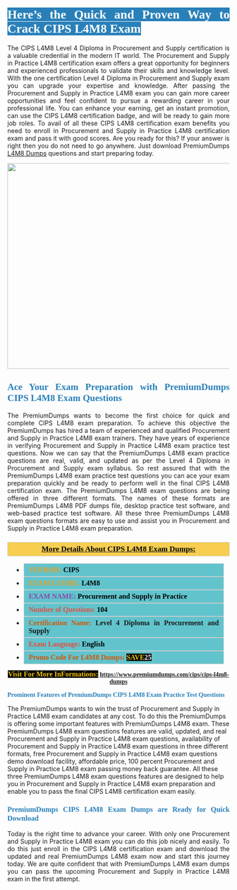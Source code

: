 <h1 style="text-align: justify;"><span style="color:#ffffff;"><span style="font-family:Georgia,serif;"><strong><span style="background-color:#2980b9;">Here’s the Quick and Proven Way to Crack CIPS L4M8 Exam</span></strong></span></span></h1>

<p style="text-align: justify;">The CIPS L4M8 Level 4 Diploma in Procurement and Supply certification is a valuable credential in the modern IT world. The Procurement and Supply in Practice L4M8 certification exam offers a great opportunity for beginners and experienced professionals to validate their skills and knowledge level. With the one certification Level 4 Diploma in Procurement and Supply exam you can upgrade your expertise and knowledge. After passing the Procurement and Supply in Practice L4M8 exam you can gain more career opportunities and feel confident to pursue a rewarding career in your professional life. You can enhance your earning, get an instant promotion, can use the CIPS L4M8 certification badge, and will be ready to gain more job roles. To avail of all these CIPS L4M8 certification exam benefits you need to enroll in Procurement and Supply in Practice L4M8 certification exam and pass it with good scores. Are you ready for this? If your answer is right then you do not need to go anywhere. Just download PremiumDumps <a href="https://www.premiumdumps.com/cips/cips-l4m8-dumps">L4M8 Dumps</a> questions and start preparing today.</p>

<p style="text-align: center;"><a href="https://www.premiumdumps.com/cips/cips-l4m8-dumps"><img alt="" src="https://i.imgur.com/KJGzbJ2.jpeg" style="width: 700px; height: 465px;" /></a></p>

<h2 style="text-align: justify;"><span style="color:#2980b9;"><span style="font-family:Georgia,serif;"><strong>Ace Your Exam Preparation with PremiumDumps CIPS L4M8 Exam Questions</strong></span></span></h2>

<p style="text-align: justify;">The PremiumDumps wants to become the first choice for quick and complete CIPS L4M8 exam preparation. To achieve this objective the PremiumDumps has hired a team of experienced and qualified Procurement and Supply in Practice L4M8 exam trainers. They have years of experience in verifying Procurement and Supply in Practice L4M8 exam practice test questions. Now we can say that the PremiumDumps L4M8 exam practice questions are real, valid, and updated as per the Level 4 Diploma in Procurement and Supply exam syllabus. So rest assured that with the PremiumDumps L4M8 exam practice test questions you can ace your exam preparation quickly and be ready to perform well in the final CIPS L4M8 certification exam. The PremiumDumps L4M8 exam questions are being offered in three different formats. The names of these formats are PremiumDumps L4M8 PDF dumps file, desktop practice test software, and web-based practice test software. All these three PremiumDumps L4M8 exam questions formats are easy to use and assist you in Procurement and Supply in Practice L4M8 exam preparation.</p>

<h3 style="background: #f7ce50; border: 1px solid rgb(204, 204, 204); padding: 5px 10px; text-align: center;"><span style="font-family:Georgia,serif;"><u><u><span style="color:#000000;"><span style="font-size:11pt"><span style="line-height:normal"><b><span style="font-size:13.0pt"><span cambria="">More Details About CIPS L4M8 Exam Dumps:</span></span></b></span></span></span></u></u></span></h3>

<ul>
	<li style="margin:0cm 10pt">
	<div style="background:#61c4cd; border: 1px solid rgb(204, 204, 204); padding: 5px 10px; text-align: justify;"><span style="font-family:Georgia,serif;"><span style="font-size:11pt"><span style="line-height:normal"><b><span style="font-size:12.0pt"><span new="" roman="" times=""><span style="color:#f39c12;">VENDOR:</span> <span style="color:#000000;">CIPS</span></span></span></b></span></span></span></div>
	</li>
	<li style="margin:0cm 10pt">
	<div style="background: #61c4cd; border: 1px solid rgb(204, 204, 204); padding: 5px 10px; text-align: justify;"><span style="font-family:Georgia,serif;"><span style="font-size:11pt"><span style="line-height:normal"><b><span style="font-size:12.0pt"><span new="" roman="" times=""><span style="color:#f39c12;">EXAM CCODE:</span> <span style="color:#000000;">L4M8</span></span></span></b></span></span></span></div>
	</li>
	<li style="margin:0cm 10pt">
	<div style="background: #61c4cd; border: 1px solid rgb(204, 204, 204); padding: 5px 10px; text-align: justify;"><span style="font-family:Georgia,serif;"><span style="font-size:11pt"><span style="line-height:normal"><b><span style="font-size:12.0pt"><span new="" roman="" times=""><span style="color:#8e44ad;">EXAM NAME:</span> <span style="color:#000000;">Procurement and Supply in Practice</span></span></span></b></span></span></span></div>
	</li>
	<li style="margin:0cm 10pt">
	<div style="background: #61c4cd; border: 1px solid rgb(204, 204, 204); padding: 5px 10px;"><span style="font-family:Georgia,serif;"><span style="font-size:11pt"><span style="line-height:normal"><b><span style="font-size:12.0pt"><span new="" roman="" times=""><span style="color:#e74c3c;">Number of Questions:</span><span style="color:#000000;"><span style="color:#f1c40f;"> </span>104</span></span></span></b></span></span></span></div>
	</li>
	<li style="margin:0cm 10pt">
	<div style="background: #61c4cd; border: 1px solid rgb(204, 204, 204); padding: 5px 10px; text-align: justify;"><span style="font-family:Georgia,serif;"><span style="font-size:11pt"><span style="line-height:normal"><b><span style="font-size:12.0pt"><span new="" roman="" times=""><span style="color:#d35400;">Certification Name:</span> Level 4 Diploma in Procurement and Supply</span></span></b></span></span></span></div>
	</li>
	<li style="margin:0cm 10pt">
	<div style="background: #61c4cd; border: 1px solid rgb(204, 204, 204); padding: 5px 10px; text-align: justify;"><span style="font-family:Georgia,serif;"><span style="font-size:11pt"><span style="line-height:normal"><b><span style="font-size:12.0pt"><span new="" roman="" times=""><span style="color:#e74c3c;">Exam Language:</span> <span style="color:#000000;">English</span></span></span></b></span></span></span></div>
	</li>
	<li style="margin:0cm 10pt">
	<div style="background: #61c4cd; border: 1px solid rgb(204, 204, 204); padding: 5px 10px;"><span style="font-family:Georgia,serif;"><span style="font-size:11pt"><span style="line-height:normal"><b><span style="font-size:12.0pt"><span new="" roman="" times=""><span style="color:#d35400;">Promo Code For L4M8 Dumps:</span><span style="color:#f1c40f;"> <span style="background-color:#000000;">SAVE</span></span><span style="color:#ffffff;"><span style="background-color:#000000;">25</span></span></span></span></b></span></span></span></div>
	</li>
</ul>

<p style="text-align: center;"><span style="font-family:Georgia,serif;"><strong><span style="font-size:16px;"><span style="color:#f1c40f;"><span style="background-color:#000000;">Visit For More InFormations:</span></span></span> <a href="https://www.premiumdumps.com/cips/cips-l4m8-dumps">https://www.premiumdumps.com/cips/cips-l4m8-dumps</a></strong></span></p>

<p><span style="color:#2980b9;"><span style="font-family:Georgia,serif;"><strong><strong><strong>Prominent Features of PremiumDumps CIPS L4M8 Exam Practice Test Questions</strong></strong></strong></span></span></p>

<p>The PremiumDumps wants to win the trust of Procurement and Supply in Practice L4M8 exam candidates at any cost. To do this the PremiumDumps is offering some important features with PremiumDumps L4M8 exam. These PremiumDumps L4M8 exam questions features are valid, updated, and real Procurement and Supply in Practice L4M8 exam questions, availability of Procurement and Supply in Practice L4M8 exam questions in three different formats, free Procurement and Supply in Practice L4M8 exam questions demo download facility, affordable price, 100 percent Procurement and Supply in Practice L4M8 exam passing money back guarantee. All these three PremiumDumps L4M8 exam questions features are designed to help you in Procurement and Supply in Practice L4M8 exam preparation and enable you to pass the final CIPS L4M8 certification exam easily.</p>

<h3 style="text-align: justify;"><span style="color:#2980b9;"><span style="font-family:Georgia,serif;"><strong><strong><strong>PremiumDumps CIPS L4M8 Exam Dumps are Ready for Quick Download</strong></strong></strong></span></span></h3>

<p style="text-align: justify;">Today is the right time to advance your career. With only one Procurement and Supply in Practice L4M8 exam you can do this job nicely and easily. To do this just enroll in the CIPS L4M8 certification exam and download the updated and real PremiumDumps L4M8 exam now and start this journey today. We are quite confident that with PremiumDumps L4M8 exam dumps you can pass the upcoming Procurement and Supply in Practice L4M8 exam in the first attempt.</p>
